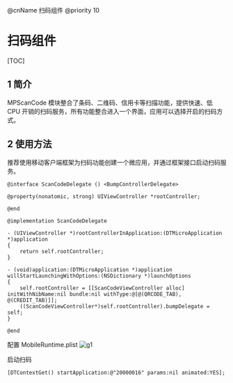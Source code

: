 @cnName 扫码组件
@priority 10

# 扫码组件

[TOC]

## 1 简介

MPScanCode 模块整合了条码、二维码、信用卡等扫描功能，提供快速、低 CPU 开销的扫码服务，所有功能整合进入一个界面，应用可以选择开启的扫码方式。

## 2 使用方法

推荐使用移动客户端框架为扫码功能创建一个微应用，并通过框架接口启动扫码服务。

```
@interface ScanCodeDelegate () <BumpControllerDelegate>

@property(nonatomic, strong) UIViewController *rootController;

@end

@implementation ScanCodeDelegate

- (UIViewController *)rootControllerInApplication:(DTMicroApplication *)application
{
    return self.rootController;
}

- (void)application:(DTMicroApplication *)application willStartLaunchingWithOptions:(NSDictionary *)launchOptions
{
    self.rootController = [[ScanCodeViewController alloc] initWithNibName:nil bundle:nil withType:@[@(QRCODE_TAB), @(CREDIT_TAB)]];
    ((ScanCodeViewController*)self.rootController).bumpDelegate = self;
}

@end
```

配置 MobileRuntime.plist
![g1](https://t.alipayobjects.com/images/rmsweb/T1ITBhXa4aXXXXXXXX.png)

启动扫码
```
[DTContextGet() startApplication:@"20000016" params:nil animated:YES];
```
